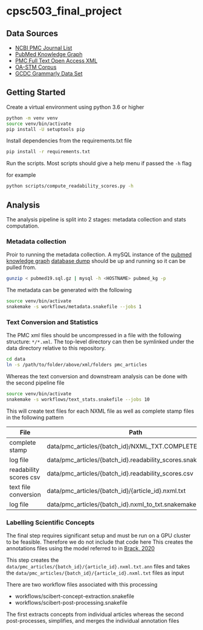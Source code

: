 # cpsc503_final_project

## Data Sources

- [NCBI PMC Journal List](https://www.ncbi.nlm.nih.gov/pmc/journals/?format=csv)
- [PubMed Knowledge Graph](https://www.nature.com/articles/s41597-020-0543-2#Sec11)
- [PMC Full Text Open Access XML](https://www.ncbi.nlm.nih.gov/pmc/tools/ftp)
- [OA-STM Corpus](https://gitlab.com/TIBHannover/orkg/orkg-nlp.git)
- [GCDC Grammarly Data Set](https://github.com/aylai/GCDC-corpus)

## Getting Started

Create a virtual environment using python 3.6 or higher

```bash
python -m venv venv
source venv/bin/activate
pip install -U setuptools pip
```

Install dependencies from the requirements.txt file

```bash
pip install -r requirements.txt
```

Run the scripts. Most scripts should give a help menu if passed the `-h` flag

for example

```bash
python scripts/compute_readability_scores.py -h
```

## Analysis

The analysis pipeline is split into 2 stages: metadata collection and stats computation.

### Metadata collection

Proir to running the metadata collection. A mySQL instance of the [pubmed knowledge graph](https://www.nature.com/articles/s41597-020-0543-2#Sec11)
[database dump](http://er.tacc.utexas.edu/datasets/ped) should be up and running so it can
be pulled from.

```bash
gunzip < pubmed19.sql.gz | mysql -h <HOSTNAME> pubmed_kg -p
```

The metadata can be generated with the following

```bash
source venv/bin/activate
snakemake -s workflows/metadata.snakefile --jobs 1
```

### Text Conversion and Statistics

The PMC xml files should be uncompressed in a file with the following structure: `*/*.xml`. The
top-level directory can then be symlinked under the data directory relative to this repository.

```bash
cd data
ln -s /path/to/folder/above/xml/folders pmc_articles
```

Whereas the text conversion and downstream analysis can be done with the second pipeline file

```bash
source venv/bin/activate
snakemake -s workflows/text_stats.snakefile --jobs 10
```

This will create text files for each NXML file as well as complete stamp files in the
following pattern

| File                   | Path                                                          |
| ---------------------- | ------------------------------------------------------------- |
| complete stamp         | data/pmc_articles/{batch_id}/NXML_TXT.COMPLETE                |
| log file               | data/pmc_articles/{batch_id}.readability_scores.snakemake.txt |
| readability scores csv | data/pmc_articles/{batch_id}.readability_scores.csv           |
| text file conversion   | data/pmc_articles/{batch_id}/{article_id}.nxml.txt            |
| log file               | data/pmc_articles/{batch_id}.nxml_to_txt.snakemake.txt        |

### Labelling Scientific Concepts

The final step requires significant setup and must be run on a GPU cluster to be feasible. Therefore
we do not include that code here This creates the annotations files using the model referred to in
[Brack, 2020](https://link.springer.com/chapter/10.1007/978-3-030-45439-5_17)

This step creates the `data/pmc_articles/{batch_id}/{article_id}.nxml.txt.ann` files and takes the
`data/pmc_articles/{batch_id}/{article_id}.nxml.txt` files as input

There are two workflow files associated with this processing

- workflows/scibert-concept-extraction.snakefile
- workflows/scibert-post-processing.snakefile

The first extracts concepts from individual articles whereas the second post-processes, simplifies,
and merges the individual annotation files
